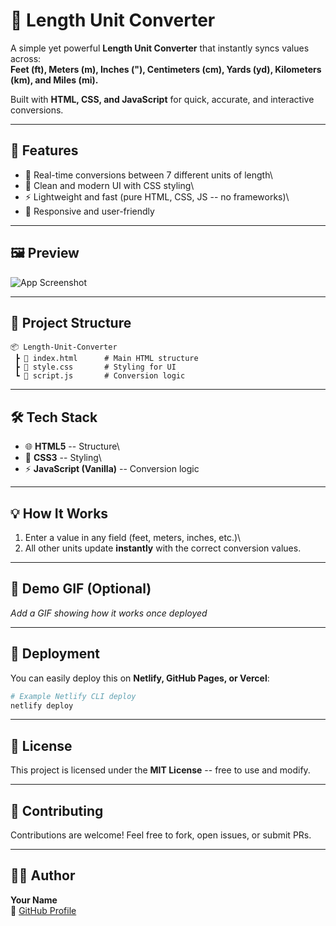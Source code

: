 # 📏 Length Unit Converter

A simple yet powerful **Length Unit Converter** that instantly syncs
values across:\
**Feet (ft), Meters (m), Inches ("), Centimeters (cm), Yards (yd),
Kilometers (km), and Miles (mi).**

Built with **HTML, CSS, and JavaScript** for quick, accurate, and
interactive conversions.

------------------------------------------------------------------------ 

## 🚀 Features

-   🔄 Real-time conversions between 7 different units of length\
-   🎨 Clean and modern UI with CSS styling\
-   ⚡ Lightweight and fast (pure HTML, CSS, JS -- no frameworks)\
-   📱 Responsive and user-friendly

------------------------------------------------------------------------

## 🖼️ Preview

![App
Screenshot](https://via.placeholder.com/900x500.png?text=Length+Unit+Converter+Preview)

------------------------------------------------------------------------

## 📂 Project Structure

    📦 Length-Unit-Converter
     ┣ 📜 index.html      # Main HTML structure
     ┣ 📜 style.css       # Styling for UI
     ┗ 📜 script.js       # Conversion logic

------------------------------------------------------------------------
## 🛠️ Tech Stack

-   🌐 **HTML5** -- Structure\
-   🎨 **CSS3** -- Styling\
-   ⚡ **JavaScript (Vanilla)** -- Conversion logic

------------------------------------------------------------------------

## 💡 How It Works

1.  Enter a value in any field (feet, meters, inches, etc.)\
2.  All other units update **instantly** with the correct conversion
    values.

------------------------------------------------------------------------

## 📸 Demo GIF (Optional)

*Add a GIF showing how it works once deployed*

------------------------------------------------------------------------

## 🚀 Deployment

You can easily deploy this on **Netlify, GitHub Pages, or Vercel**:

``` bash
# Example Netlify CLI deploy
netlify deploy
```

------------------------------------------------------------------------

## 📜 License

This project is licensed under the **MIT License** -- free to use and
modify.

------------------------------------------------------------------------

## 🤝 Contributing

Contributions are welcome! Feel free to fork, open issues, or submit
PRs.

------------------------------------------------------------------------

## 👨‍💻 Author

**Your Name**\
🔗 [GitHub Profile](https://github.com/)


